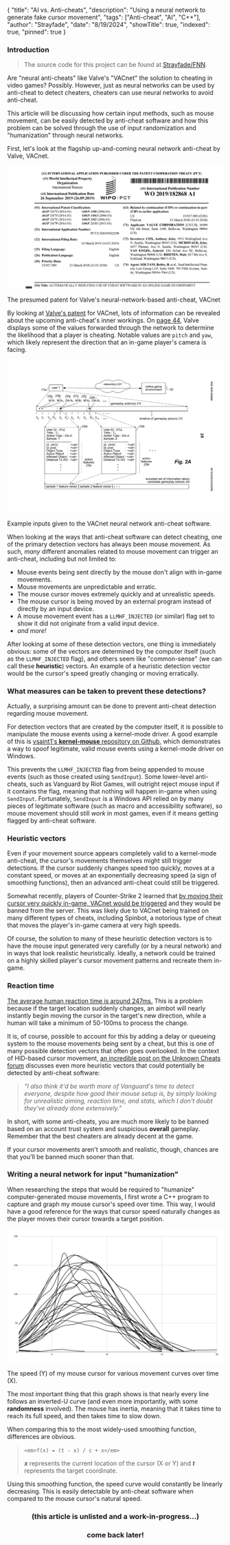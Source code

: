 {
"title": "AI vs. Anti-cheats",
"description": "Using a neural network to generate fake cursor movement",
"tags": ["Anti-cheat", "AI", "C++"],
"author": "Strayfade",
"date": "8/19/2024",
"showTitle": true,
"indexed": true,
"pinned": true
}

### Introduction

> The source code for this project can be found at [Strayfade/FNN](https://github.com/Strayfade/FNN).

Are "neural anti-cheats" like Valve's "VACnet" the solution to cheating in video games? Possibly. However, just as neural networks can be used by anti-cheat to detect cheaters, cheaters can use neural networks to avoid anti-cheat.

This article will be discussing how certain input methods, such as mouse movement, can be easily detected by anti-cheat software and how this problem can be solved through the use of input randomization and "humanization" through neural networks.

First, let's look at the flagship up-and-coming neural network anti-cheat by Valve, VACnet.

<img src="/assets/images/FeedForward1.png"/>
<p class="image-caption">The presumed patent for Valve's neural-network-based anti-cheat, VACnet</p>

By looking at [Valve's patent](https://patentimages.storage.googleapis.com/e5/80/ee/aadc4e252c6791/WO2019182868A1.pdf) for VACnet, lots of information can be revealed about the upcoming anti-cheat's inner workings. On [page 44](https://patentimages.storage.googleapis.com/e5/80/ee/aadc4e252c6791/WO2019182868A1.pdf#page=44), Valve displays some of the values forwarded through the network to determine the likelihood that a player is cheating. Notable values are `pitch` and `yaw`, which likely represent the direction that an in-game player's camera is facing.

<img src="/assets/images/FeedForward2.png"/>
<p class="image-caption">Example inputs given to the VACnet neural network anti-cheat software.</p>

When looking at the ways that anti-cheat software can detect cheating, one of the primary detection vectors has always been mouse movement. As such, *many* different anomalies related to mouse movement can trigger an anti-cheat, including but not limited to:

 - Mouse events being sent directly by the mouse don't align with in-game movements.
 - Mouse movements are unpredictable and erratic.
 - The mouse cursor moves extremely quickly and at unrealistic speeds.
 - The mouse cursor is being moved by an external program instead of directly by an input device.
 - A mouse movement event has a `LLMHF_INJECTED` (or similar) flag set to show it did not originate from a valid input device.
 - *and more!*

After looking at some of these detection vectors, one thing is immediately obvious: some of the vectors are determined by the computer itself (such as the `LLMHF_INJECTED` flag), and others seem like "common-sense" (we can call these **heuristic**) vectors. An example of a heuristic detection vector would be the cursor's speed greatly changing or moving erratically.

### What measures can be taken to prevent these detections?

Actually, a surprising amount can be done to prevent anti-cheat detection regarding mouse movement.

For detection vectors that are created by the computer itself, it is possible to manipulate the mouse events using a kernel-mode driver. A good example of this is [vsaint1's **kernel-mouse** repository on Github](https://github.com/vsaint1/kernel-mouse), which demonstrates a way to spoof legitimate, valid mouse events using a kernel-mode driver on Windows. 

This prevents the `LLMHF_INJECTED` flag from being appended to mouse events (such as those created using `SendInput`). Some lower-level anti-cheats, such as Vanguard by Riot Games, will outright reject mouse input if it contains the flag, meaning that nothing will happen in-game when using `SendInput`. Fortunately, `SendInput` is a Windows API relied on by many pieces of legitimate software (such as macro and accessibility software), so mouse movement should still *work* in most games, even if it means getting flagged by anti-cheat software.

### Heuristic vectors

Even if your movement source appears completely valid to a kernel-mode anti-cheat, the cursor's movements themselves might still trigger detections. If the cursor suddenly changes speed too quickly, moves at a constant speed, or moves at an exponentially decreasing speed (a sign of smoothing functions), then an advanced anti-cheat could still be triggered. 

Somewhat recently, players of Counter-Strike 2 learned that [by moving their cursor very quickly in-game, VACnet would be triggered](https://www.reddit.com/r/cs2/comments/17ea7wg/reproduceable_highdpi_vac_ban_bug/) and they would be banned from the server. This was likely due to VACnet being trained on many different types of cheats, including Spinbot, a notorious type of cheat that moves the player's in-game camera at very high speeds.

Of course, the solution to many of these heuristic detection vectors is to have the mouse input generated very carefully (or by a neural network) and in ways that look realistic heuristically. Ideally, a network could be trained on a highly skilled player's cursor movement patterns and recreate them in-game.

### Reaction time

[The average human reaction time is around 247ms.](https://www.ncbi.nlm.nih.gov/pmc/articles/PMC4456887/) This is a problem because if the target location suddenly changes, an aimbot will nearly instantly begin moving the cursor in the target's new direction, while a human will take a minimum of 50-100ms to process the change.

It is, of course, possible to account for this by adding a delay or queueing system to the mouse movements being sent by a cheat, but this is one of many possible detection vectors that often goes overlooked. In the context of HID-based cursor movement, [an incredible post on the Unknown Cheats forum](https://www.unknowncheats.me/forum/3968927-post13.html) discusses even more heuristic vectors that could potentially be detected by anti-cheat software:

> *"I also think it'd be worth more of Vanguard's time to detect everyone, despite how good their mouse setup is, by simply looking for unrealistic aiming, reaction time, and stats, which I don't doubt they've already done extensively."*

In short, with some anti-cheats, you are much more likely to be banned based on an account trust system and suspicious **overall** gameplay. Remember that the best cheaters are already decent at the game.

If your cursor movements aren't smooth and realistic, though, chances are that you'll be banned much sooner than that.

### Writing a neural network for input "humanization"

When researching the steps that would be required to "humanize" computer-generated mouse movements, I first wrote a C++ program to capture and graph my mouse cursor's speed over time. This way, I would have a good reference for the ways that cursor speed naturally changes as the player moves their cursor towards a target position.

<img src="/assets/images/FeedForward3.png"/>
<p class="image-caption">The speed (Y) of my mouse cursor for various movement curves over time (X).</p>

The most important thing that this graph shows is that nearly every line follows an inverted-U curve (and even more importantly, with some **randomness** involved). The mouse has inertia, meaning that it takes time to reach its full speed, and then takes time to slow down.

When comparing this to the most widely-used smoothing function, differences are obvious. 

> `<em>f(x) = (t - x) / c + x</em>`
> 
> **_x_** represents the current location of the cursor (X or Y) and **_t_** represents the target coordinate.

Using this smoothing function, the speed curve would constantly be linearly decreasing. This is easily detectable by anti-cheat software when compared to the mouse cursor's natural speed.

<h3 style="text-align: center;">(this article is unlisted and a work-in-progress...)<h3>
<h3 style="text-align: center;">come back later!<h3>